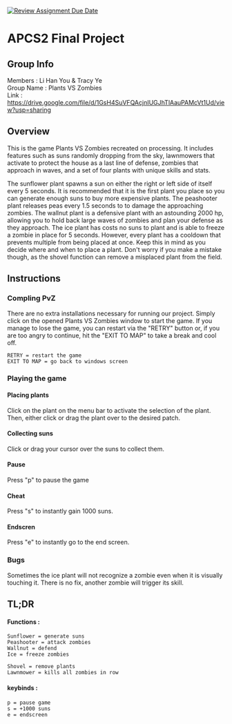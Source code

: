 [![Review Assignment Due Date](https://classroom.github.com/assets/deadline-readme-button-24ddc0f5d75046c5622901739e7c5dd533143b0c8e959d652212380cedb1ea36.svg)](https://classroom.github.com/a/syDSSnTt)
# APCS2 Final Project

## Group Info
Members : Li Han You & Tracy Ye\
Group Name : Plants VS Zombies\
Link : https://drive.google.com/file/d/1GsH4SuVFQAcjnIUGJhTlAauPAMcVt1Ud/view?usp=sharing

## Overview
This is the game Plants VS Zombies recreated on processing. It includes features such as suns randomly dropping from the sky, lawnmowers that activate to protect the house as a last line of defense, zombies that approach in waves, and a set of four plants with unique skills and stats. 

The sunflower plant spawns a sun on either the right or left side of itself every 5 seconds. It is recommended that it is the first plant you place so you can generate enough suns to buy more expensive plants. The peashooter plant releases peas every 1.5 seconds to to damage the approaching zombies. The wallnut plant is a defensive plant with an astounding 2000 hp, allowing you to hold back large waves of zombies and plan your defense as they approach. The ice plant has costs no suns to plant and is able to freeze a zombie in place for 5 seconds. However, every plant has a cooldown that prevents multiple from being placed at once. Keep this in mind as you decide where and when to place a plant. Don't worry if you make a mistake though, as the shovel function can remove a misplaced plant from the field. 

## Instructions

### Compling PvZ
There are no extra installations necessary for running our project. Simply click on the opened Plants VS Zombies window to start the game. If you manage to lose the game, you can restart via the "RETRY" button or, if you are too angry to continue, hit the "EXIT TO MAP" to take a break and cool off. 
```
RETRY = restart the game
EXIT TO MAP = go back to windows screen
```

### Playing the game

#### Placing plants
Click on the plant on the menu bar to activate the selection of the plant. Then, either click or drag the plant over to the desired patch.
#### Collecting suns
Click or drag your cursor over the suns to collect them.
#### Pause
Press "p" to pause the game
#### Cheat
Press "s" to instantly gain 1000 suns.
#### Endscren
Press "e" to instantly go to the end screen.

### Bugs
Sometimes the ice plant will not recognize a zombie even when it is visually touching it. There is no fix, another zombie will trigger its skill. 

## TL;DR

#### Functions :
```
Sunflower = generate suns
Peashooter = attack zombies
Wallnut = defend
Ice = freeze zombies

Shovel = remove plants
Lawnmower = kills all zombies in row
```

#### keybinds :
```
p = pause game
s = +1000 suns
e = endscreen
```